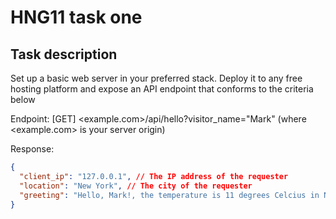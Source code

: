 # HNG11 task one

## Task description
Set up a basic web server in your preferred stack. Deploy it to any free hosting platform and expose an API endpoint that conforms to the criteria below

Endpoint: [GET] <example.com>/api/hello?visitor_name="Mark" (where <example.com> is your server origin)

Response:
```json
{
  "client_ip": "127.0.0.1", // The IP address of the requester
  "location": "New York", // The city of the requester
  "greeting": "Hello, Mark!, the temperature is 11 degrees Celcius in New York"
}
```